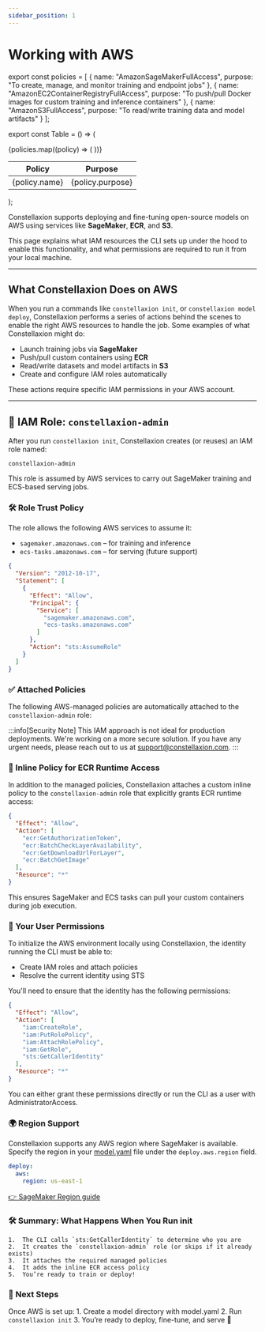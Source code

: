 ```yaml
---
sidebar_position: 1
---
```


# Working with AWS

export const policies = [
  {
    name: "AmazonSageMakerFullAccess",
    purpose: "To create, manage, and monitor training and endpoint jobs"
  },
  {
    name: "AmazonEC2ContainerRegistryFullAccess",
    purpose: "To push/pull Docker images for custom training and inference containers"
  },
  {
    name: "AmazonS3FullAccess",
    purpose: "To read/write training data and model artifacts"
  }
];

export const Table = () => (
  <table style={{ fontFamily: 'Monospace' }}>
    <thead>
      <tr>
        <th>Policy</th>
        <th>Purpose</th>
      </tr>
    </thead>
    <tbody>
      {policies.map((policy) => (
        <tr key={policy.name}>
          <td style={{ fontWeight: 'bold' }}>{policy.name}</td>
          <td>{policy.purpose}</td>
        </tr>
      ))}
    </tbody>
  </table>
);

Constellaxion supports deploying and fine-tuning open-source models on AWS using services like **SageMaker**, **ECR**, and **S3**.

This page explains what IAM resources the CLI sets up under the hood to enable this functionality, and what permissions are required to run it from your local machine.

---

## What Constellaxion Does on AWS

When you run a commands like `constellaxion init`, or `constellaxion model deploy`, Constellaxion performs a series of actions behind the scenes to enable the right AWS resources to handle the job. Some examples of what Constellaxion might do:

- Launch training jobs via **SageMaker**
- Push/pull custom containers using **ECR**
- Read/write datasets and model artifacts in **S3**
- Create and configure IAM roles automatically

These actions require specific IAM permissions in your AWS account.

---

## 🔐 IAM Role: `constellaxion-admin`

After you run `constellaxion init`, Constellaxion creates (or reuses) an IAM role named:
```
constellaxion-admin
```

This role is assumed by AWS services to carry out SageMaker training and ECS-based serving jobs.

### 🛠️ Role Trust Policy

The role allows the following AWS services to assume it:

- `sagemaker.amazonaws.com` – for training and inference
- `ecs-tasks.amazonaws.com` – for serving (future support)

```json
{
  "Version": "2012-10-17",
  "Statement": [
    {
      "Effect": "Allow",
      "Principal": {
        "Service": [
          "sagemaker.amazonaws.com",
          "ecs-tasks.amazonaws.com"
        ]
      },
      "Action": "sts:AssumeRole"
    }
  ]
}
```

### ✅ Attached Policies

The following AWS-managed policies are automatically attached to the `constellaxion-admin` role:
<Table />

:::info[Security Note] 
This IAM approach is not ideal for production deployments. We're working on a more secure solution. If you have any urgent needs, please reach out to us at [support@constellaxion.com](mailto:support@constellaxion.com).
:::

### 🧩 Inline Policy for ECR Runtime Access

In addition to the managed policies, Constellaxion attaches a custom inline policy to the `constellaxion-admin` role that explicitly grants ECR runtime access:
```json
{
  "Effect": "Allow",
  "Action": [
    "ecr:GetAuthorizationToken",
    "ecr:BatchCheckLayerAvailability",
    "ecr:GetDownloadUrlForLayer",
    "ecr:BatchGetImage"
  ],
  "Resource": "*"
}
```
This ensures SageMaker and ECS tasks can pull your custom containers during job execution.

### 👤 Your User Permissions

To initialize the AWS environment locally using Constellaxion, the identity running the CLI must be able to:
- Create IAM roles and attach policies
- Resolve the current identity using STS

You'll need to ensure that the identity has the following permissions:
```json
{
  "Effect": "Allow",
  "Action": [
    "iam:CreateRole",
    "iam:PutRolePolicy",
    "iam:AttachRolePolicy",
    "iam:GetRole",
    "sts:GetCallerIdentity"
  ],
  "Resource": "*"
}
```
You can either grant these permissions directly or run the CLI as a user with AdministratorAccess.

### 🌍 Region Support

Constellaxion supports any AWS region where SageMaker is available. Specify the region in your [model.yaml](../configure/model-yaml.md) file under the `deploy.aws.region` field.

```yaml
deploy:
  aws:
    region: us-east-1
```
[👉 SageMaker Region guide](https://docs.aws.amazon.com/general/latest/gr/sagemaker.html)


### 🛠️ Summary: What Happens When You Run init
	1.	The CLI calls `sts:GetCallerIdentity` to determine who you are
	2.	It creates the `constellaxion-admin` role (or skips if it already exists)
	3.	It attaches the required managed policies
	4.	It adds the inline ECR access policy
	5.	You’re ready to train or deploy!

### 🧪 Next Steps

Once AWS is set up:
	1.	Create a model directory with model.yaml
	2.	Run `constellaxion init`
	3.	You’re ready to deploy, fine-tune, and serve 🚀
